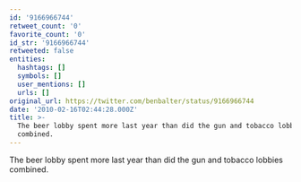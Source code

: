 ```yaml
---
id: '9166966744'
retweet_count: '0'
favorite_count: '0'
id_str: '9166966744'
retweeted: false
entities:
  hashtags: []
  symbols: []
  user_mentions: []
  urls: []
original_url: https://twitter.com/benbalter/status/9166966744
date: '2010-02-16T02:44:28.000Z'
title: >-
  The beer lobby spent more last year than did the gun and tobacco lobbies
  combined.
---
```


The beer lobby spent more last year than did the gun and tobacco lobbies combined.